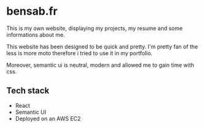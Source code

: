 bensab.fr
===============

This is my own website, displaying my projects, my resume and some informations about me.

This website has been designed to be quick and pretty. I'm pretty fan of the less is more moto therefore i tried to use it in my portfolio.

Moreover, semantic ui is neutral, modern and allowed me to gain time with css.

Tech stack
--------------------

* React
* Semantic UI
* Deployed on an AWS EC2